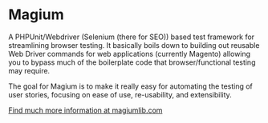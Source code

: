 # Magium
A PHPUnit/Webdriver (Selenium (there for SEO)) based test framework for streamlining browser testing.  It basically boils down to building out reusable Web Driver commands for web applications (currently Magento) allowing you to bypass much of the boilerplate code that browser/functional testing may require.

The goal for Magium is to make it really easy for automating the testing of user stories, focusing on ease of use, re-usability, and extensibility.

[Find much more information at magiumlib.com](http://www.magiumlib.com/?utm_source=github&utm_medium=website&utm_campaign=social)
